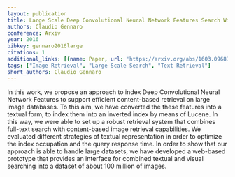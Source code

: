 ```yaml
---
layout: publication
title: Large Scale Deep Convolutional Neural Network Features Search With Lucene
authors: Claudio Gennaro
conference: Arxiv
year: 2016
bibkey: gennaro2016large
citations: 1
additional_links: [{name: Paper, url: 'https://arxiv.org/abs/1603.09687'}]
tags: ["Image Retrieval", "Large Scale Search", "Text Retrieval"]
short_authors: Claudio Gennaro
---
```

In this work, we propose an approach to index Deep Convolutional Neural
Network Features to support efficient content-based retrieval on large image
databases. To this aim, we have converted the these features into a textual
form, to index them into an inverted index by means of Lucene. In this way, we
were able to set up a robust retrieval system that combines full-text search
with content-based image retrieval capabilities. We evaluated different
strategies of textual representation in order to optimize the index occupation
and the query response time. In order to show that our approach is able to
handle large datasets, we have developed a web-based prototype that provides an
interface for combined textual and visual searching into a dataset of about 100
million of images.
